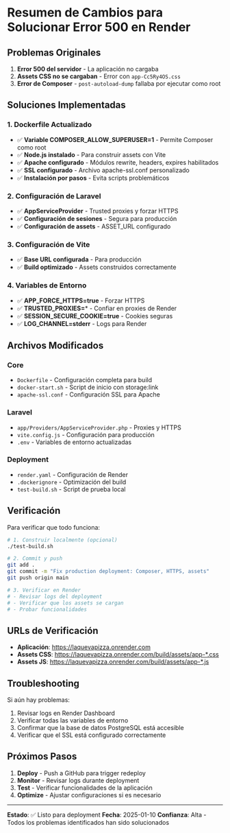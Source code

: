 # Resumen de Cambios para Solucionar Error 500 en Render

## Problemas Originales
1. **Error 500 del servidor** - La aplicación no cargaba
2. **Assets CSS no se cargaban** - Error con `app-Cc5Ry4OS.css`
3. **Error de Composer** - `post-autoload-dump` fallaba por ejecutar como root

## Soluciones Implementadas

### 1. Dockerfile Actualizado
- ✅ **Variable COMPOSER_ALLOW_SUPERUSER=1** - Permite Composer como root
- ✅ **Node.js instalado** - Para construir assets con Vite
- ✅ **Apache configurado** - Módulos rewrite, headers, expires habilitados
- ✅ **SSL configurado** - Archivo apache-ssl.conf personalizado
- ✅ **Instalación por pasos** - Evita scripts problemáticos

### 2. Configuración de Laravel
- ✅ **AppServiceProvider** - Trusted proxies y forzar HTTPS
- ✅ **Configuración de sesiones** - Segura para producción
- ✅ **Configuración de assets** - ASSET_URL configurado

### 3. Configuración de Vite
- ✅ **Base URL configurada** - Para producción
- ✅ **Build optimizado** - Assets construidos correctamente

### 4. Variables de Entorno
- ✅ **APP_FORCE_HTTPS=true** - Forzar HTTPS
- ✅ **TRUSTED_PROXIES=*** - Confiar en proxies de Render
- ✅ **SESSION_SECURE_COOKIE=true** - Cookies seguras
- ✅ **LOG_CHANNEL=stderr** - Logs para Render

## Archivos Modificados

### Core
- `Dockerfile` - Configuración completa para build
- `docker-start.sh` - Script de inicio con storage:link
- `apache-ssl.conf` - Configuración SSL para Apache

### Laravel
- `app/Providers/AppServiceProvider.php` - Proxies y HTTPS
- `vite.config.js` - Configuración para producción
- `.env` - Variables de entorno actualizadas

### Deployment
- `render.yaml` - Configuración de Render
- `.dockerignore` - Optimización del build
- `test-build.sh` - Script de prueba local

## Verificación
Para verificar que todo funciona:

```bash
# 1. Construir localmente (opcional)
./test-build.sh

# 2. Commit y push
git add .
git commit -m "Fix production deployment: Composer, HTTPS, assets"
git push origin main

# 3. Verificar en Render
# - Revisar logs del deployment
# - Verificar que los assets se cargan
# - Probar funcionalidades
```

## URLs de Verificación
- **Aplicación**: https://laquevapizza.onrender.com
- **Assets CSS**: https://laquevapizza.onrender.com/build/assets/app-*.css
- **Assets JS**: https://laquevapizza.onrender.com/build/assets/app-*.js

## Troubleshooting
Si aún hay problemas:
1. Revisar logs en Render Dashboard
2. Verificar todas las variables de entorno
3. Confirmar que la base de datos PostgreSQL está accesible
4. Verificar que el SSL está configurado correctamente

## Próximos Pasos
1. **Deploy** - Push a GitHub para trigger redeploy
2. **Monitor** - Revisar logs durante deployment
3. **Test** - Verificar funcionalidades de la aplicación
4. **Optimize** - Ajustar configuraciones si es necesario

---

**Estado**: ✅ Listo para deployment
**Fecha**: 2025-01-10
**Confianza**: Alta - Todos los problemas identificados han sido solucionados
